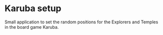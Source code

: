 # Karuba setup

Small application to set the random positions
for the Explorers and Temples in the board game Karuba.
